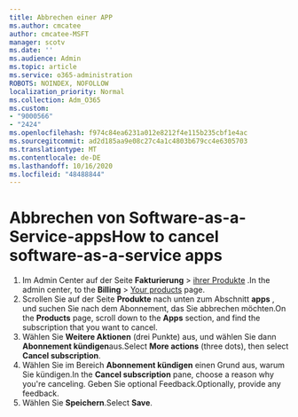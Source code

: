 ```yaml
---
title: Abbrechen einer APP
ms.author: cmcatee
author: cmcatee-MSFT
manager: scotv
ms.date: ''
ms.audience: Admin
ms.topic: article
ms.service: o365-administration
ROBOTS: NOINDEX, NOFOLLOW
localization_priority: Normal
ms.collection: Adm_O365
ms.custom:
- "9000566"
- "2424"
ms.openlocfilehash: f974c84ea6231a012e8212f4e115b235cbf1e4ac
ms.sourcegitcommit: ad2d185aa9e08c27c4a1c4803b679cc4e6305703
ms.translationtype: MT
ms.contentlocale: de-DE
ms.lasthandoff: 10/16/2020
ms.locfileid: "48488844"
---
```

# <a name="how-to-cancel-software-as-a-service-apps"></a><span data-ttu-id="08967-102">Abbrechen von Software-as-a-Service-apps</span><span class="sxs-lookup"><span data-stu-id="08967-102">How to cancel software-as-a-service apps</span></span>

1. <span data-ttu-id="08967-103">Im Admin Center auf der Seite **Fakturierung**  >  [ihrer Produkte](https://go.microsoft.com/fwlink/p/?linkid=842054) .</span><span class="sxs-lookup"><span data-stu-id="08967-103">In the admin center, to the **Billing** > [Your products](https://go.microsoft.com/fwlink/p/?linkid=842054) page.</span></span>
2. <span data-ttu-id="08967-104">Scrollen Sie auf der Seite **Produkte** nach unten zum Abschnitt **apps** , und suchen Sie nach dem Abonnement, das Sie abbrechen möchten.</span><span class="sxs-lookup"><span data-stu-id="08967-104">On the **Products** page, scroll down to the **Apps** section, and find the subscription that you want to cancel.</span></span> 
3. <span data-ttu-id="08967-105">Wählen Sie **Weitere Aktionen** (drei Punkte) aus, und wählen Sie dann **Abonnement kündigen**aus.</span><span class="sxs-lookup"><span data-stu-id="08967-105">Select **More actions** (three dots), then select **Cancel subscription**.</span></span>
4. <span data-ttu-id="08967-106">Wählen Sie im Bereich **Abonnement kündigen** einen Grund aus, warum Sie kündigen.</span><span class="sxs-lookup"><span data-stu-id="08967-106">In the **Cancel subscription** pane, choose a reason why you're canceling.</span></span> <span data-ttu-id="08967-107">Geben Sie optional Feedback.</span><span class="sxs-lookup"><span data-stu-id="08967-107">Optionally, provide any feedback.</span></span>
5. <span data-ttu-id="08967-108">Wählen Sie **Speichern**.</span><span class="sxs-lookup"><span data-stu-id="08967-108">Select **Save**.</span></span>